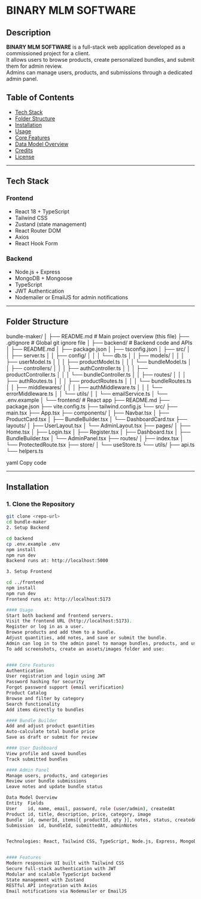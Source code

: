 # BINARY MLM SOFTWARE

## Description

**BINARY MLM SOFTWARE** is a full-stack web application developed as a commissioned project for a client.  
It allows users to browse products, create personalized bundles, and submit them for admin review.  
Admins can manage users, products, and submissions through a dedicated admin panel.



## Table of Contents

- [Tech Stack](#tech-stack)
- [Folder Structure](#folder-structure)
- [Installation](#installation)
- [Usage](#usage)
- [Core Features](#core-features)
- [Data Model Overview](#data-model-overview)
- [Credits](#credits)
- [License](#license)

---

## Tech Stack

### Frontend
- React 18 + TypeScript  
- Tailwind CSS  
- Zustand (state management)  
- React Router DOM  
- Axios  
- React Hook Form  

### Backend
- Node.js + Express  
- MongoDB + Mongoose  
- TypeScript  
- JWT Authentication  
- Nodemailer or EmailJS for admin notifications  

---

## Folder Structure

bundle-maker/
│
├── README.md # Main project overview (this file)
├── .gitignore # Global git ignore file
│
├── backend/ # Backend code and APIs
│ ├── README.md
│ ├── package.json
│ ├── tsconfig.json
│ ├── src/
│ │ ├── server.ts
│ │ ├── config/
│ │ │ └── db.ts
│ │ ├── models/
│ │ │ ├── userModel.ts
│ │ │ ├── productModel.ts
│ │ │ └── bundleModel.ts
│ │ ├── controllers/
│ │ │ ├── authController.ts
│ │ │ ├── productController.ts
│ │ │ └── bundleController.ts
│ │ ├── routes/
│ │ │ ├── authRoutes.ts
│ │ │ ├── productRoutes.ts
│ │ │ └── bundleRoutes.ts
│ │ ├── middlewares/
│ │ │ ├── authMiddleware.ts
│ │ │ └── errorMiddleware.ts
│ │ └── utils/
│ │ └── emailService.ts
│ └── .env.example
│
└── frontend/ # React app
├── README.md
├── package.json
├── vite.config.ts
├── tailwind.config.js
└── src/
├── main.tsx
├── App.tsx
├── components/
│ ├── Navbar.tsx
│ ├── ProductCard.tsx
│ ├── BundleBuilder.tsx
│ └── DashboardCard.tsx
├── layouts/
│ ├── UserLayout.tsx
│ └── AdminLayout.tsx
├── pages/
│ ├── Home.tsx
│ ├── Login.tsx
│ ├── Register.tsx
│ ├── Dashboard.tsx
│ ├── BundleBuilder.tsx
│ └── AdminPanel.tsx
├── routes/
│ ├── index.tsx
│ └── ProtectedRoute.tsx
├── store/
│ └── useStore.ts
└── utils/
├── api.ts
└── helpers.ts

yaml
Copy code

---

## Installation

### 1. Clone the Repository
```bash
git clone <repo-url>
cd bundle-maker
2. Setup Backend

cd backend
cp .env.example .env
npm install
npm run dev
Backend runs at: http://localhost:5000

3. Setup Frontend

cd ../frontend
npm install
npm run dev
Frontend runs at: http://localhost:5173

#### Usage
Start both backend and frontend servers.
Visit the frontend URL (http://localhost:5173).
Register or log in as a user.
Browse products and add them to a bundle.
Adjust quantities, add notes, and save or submit the bundle.
Admin can log in to the admin panel to manage bundles, products, and users.
To add screenshots, create an assets/images folder and use:


#### Core Features
Authentication
User registration and login using JWT
Password hashing for security
Forgot password support (email verification)
Product Catalog
Browse and filter by category
Search functionality
Add items directly to bundles

#### Bundle Builder
Add and adjust product quantities
Auto-calculate total bundle price
Save as draft or submit for review

#### User Dashboard
View profile and saved bundles
Track submitted bundles

#### Admin Panel
Manage users, products, and categories
Review user bundle submissions
Leave notes and update bundle status

Data Model Overview
Entity	Fields
User	id, name, email, password, role (user/admin), createdAt
Product	id, title, description, price, category, image
Bundle	id, ownerId, items[{ productId, qty }], notes, status, createdAt
Submission	id, bundleId, submittedAt, adminNotes


Technologies: React, Tailwind CSS, TypeScript, Node.js, Express, MongoDB


#### Features
Modern responsive UI built with Tailwind CSS
Secure full-stack authentication with JWT
Modular and scalable TypeScript backend
State management with Zustand
RESTful API integration with Axios
Email notifications via Nodemailer or EmailJS

